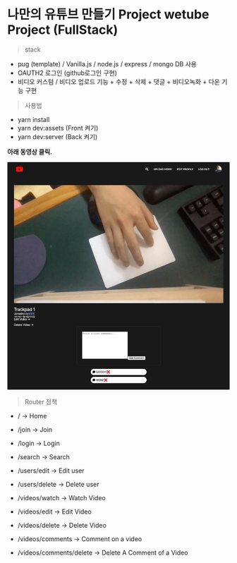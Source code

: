 # 나만의 유튜브 만들기 Project wetube Project (FullStack)

> stack
- pug (template) / Vanilla.js / node.js / express / mongo DB 사용
- OAUTH2 로그인 (github로그인 구현)
- 비디오 커스텀 / 비디오 업로드 기능 + 수정 + 삭제 + 댓글 + 비디오녹화 + 다운 기능 구현

> 사용법
- yarn install
- yarn dev:assets   (Front 켜기)
- yarn dev:server   (Back 켜기)

<b>아래 동영상 클릭.</b>

[![영상을 보기위해 클릭해주세요](images/thumbnail.png)](https://user-images.githubusercontent.com/55338435/140600743-1f6ca6e1-a9cd-405a-919d-9825e20f9efc.mp4)

> Router 정책

- / -> Home
- /join -> Join
- /login -> Login
- /search -> Search

- /users/edit -> Edit user
- /users/delete -> Delete user

- /videos/watch -> Watch Video
- /videos/edit -> Edit Video
- /videos/delete -> Delete Video
- /videos/comments -> Comment on a video
- /videos/comments/delete -> Delete A Comment of a Video
